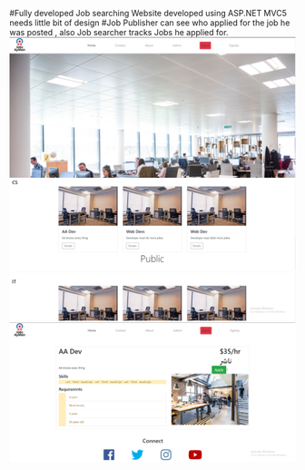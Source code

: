 #Fully developed Job searching Website developed using ASP.NET MVC5 needs little bit of design
#Job Publisher can see who applied for the job he was posted , also Job searcher tracks Jobs he applied for.  
<img src="33.PNG">
<img src="11.PNG">
<img src="22.PNG">
